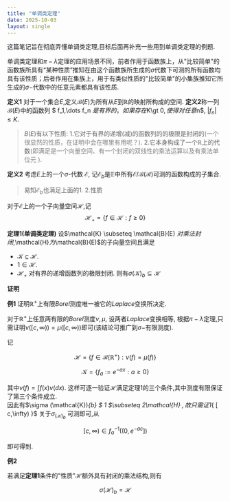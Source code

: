 ```yaml
---
title: "单调类定理"
date: 2025-10-03
layout: single
---
```

这篇笔记旨在彻底弄懂单调类定理,目标后面再补充一些用到单调类定理的例题.

单调类定理和$\pi-\lambda$定理的应用场景不同，前者作用于函数族上，从"比较简单"的函数族所具有“某种性质”推知在由这个函数族所生成的$\sigma$代数下可测的所有函数均具有该性质；后者作用在集族上，用于有类似性质的"比较简单"的小集族推知它所生成的$\sigma-$代数中的任意元素都具有该性质. 

**定义1** 对于一个集合$E$,定义$\mathcal{B}(E)$为所有从$E$到$\mathbb{R}$的映射所构成的空间. 
**定义2**称一列$\mathcal{B}(E)$中的函数列 $ f_1,\dots f_n $是有界的，如果存在$K\gt 0$,使得对任意$n$, $|f_n| \leq K.$
>$B(E)$有以下性质:
>1.它对于有界的递增(减)的函数列的的极限是封闭的<span style="color:gray">(一个很显然的性质，在证明中会在哪里有用呢？)</span>. 
>2.它本身构成了一个$\mathbb{R}$上的代数<span style="color:gray">(即满足是一个向量空间、有一个封闭的双线性的乘法运算以及有乘法单位元 )</span>. 

**定义2** 考虑$E$上的一个$\sigma$-代数 $\mathcal{E}$, 记$\mathcal{E}_b$是$\mathbb{E}$中所有$\mathcal{E}/\mathcal{B}(\mathcal{R})$可测的函数构成的子集合.
>易知$\mathcal{E}_b$也满足上面的1. 2.性质

对于$\mathcal{E}$上的一个子向量空间$\mathcal{H}$,记$$\mathcal{H}_+ = \{f \in \mathcal{H} : f \geq 0\}$$

**定理1(单调类定理)** 
设$\mathcal{K} \subseteq \mathcal{B}(E) $对乘法封闭,$\mathcal{H}$为$\mathcal{B}(E)$的子向量空间且满足
* $\mathcal{K} \subseteq \mathcal{H}$.
* $1 \in \mathcal{H}$.
* $\mathcal{H}_+$ 对有界的递增函数列的极限封闭.
则有${\sigma(\mathcal K)_b\subseteq\mathcal H}$

**证明**


**例1** 证明$\mathbb{R}^+$上有限$Borel$测度唯一被它的$Laplace$变换所决定.

对于$\mathbb{R}^+$上任意两有限的$Borel$测度$\nu,\mu$, 设两者$Laplace$变换相等, 根据$\pi- \lambda$定理,只需证明$\nu([c,\infty)) = \mu ([c,\infty ))$即可(该结论可推广到$\sigma-$有限测度).

记

$$\mathcal{H} = \lbrace f \in \mathcal{B}(\mathbb{R}^+): \nu(f) = \mu(f) \rbrace$$

$$\mathcal{K} = \lbrace f_a := e^{-ax} : a \geq 0\rbrace$$

其中$\nu(f) = \int f(x) \nu(dx)$. 
这样可逐一验证$\mathcal{H}$满足定理1的三个条件,其中测度有限保证了第三个条件成立.  
因此有$\sigma (\mathcal{K})_{b} $ 1 $\subseteq $2$\mathcal{H} $, 故只需证$1_{ [ c,\infty) }$ 关于$\sigma_(\mathcal{K})_b$ 可测即可,从 

$$\lbrack c,\infty) \in f_a^{-1} ((0,e^{-ac}])$$

即可得到.

**例2**

若满足**定理1**条件的"性质"$\mathcal{H}$额外具有封闭的乘法结构,则有

$$\sigma (\mathcal{H})_b = \mathcal{H} $$